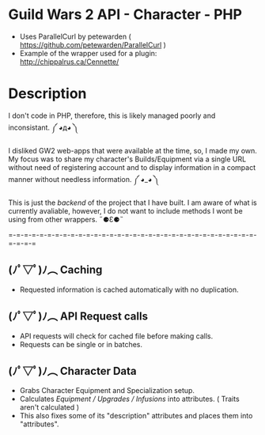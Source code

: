 # Guild Wars 2 API - Character - PHP
- Uses ParallelCurl by petewarden ( https://github.com/petewarden/ParallelCurl )
- Example of the wrapper used for a plugin: http://chippalrus.ca/Cennette/

# Description
I don't code in PHP, therefore, this is likely managed poorly and inconsistant. ༼ ◕д◕ ༽

I disliked GW2 web-apps that were available at the time, so, I made my own. My focus was to share my character's Builds/Equipment via a single URL without need of registering account and to display information in a compact manner without needless information. ༼ ◕_◕ ༽ 

This is just the *backend* of the project that I have built. I am aware of what is currently avaliable, however, I do not want to include methods I wont be using from other wrappers. ˶⚈Ɛ⚈˵

=-=-=-=-=-=-=-=-=-=-=-=-=-=-=-=-=-=-=-=-=-=-=-=-=-=-=-=-=-=-=-=-=-=-=-=
## (ﾉﾟ▽ﾟ)ﾉ︵ Caching
- Requested information is cached automatically with no duplication.

## (ﾉﾟ▽ﾟ)ﾉ︵ API Request calls
- API requests will check for cached file before making calls.
- Requests can be single or in batches.

## (ﾉﾟ▽ﾟ)ﾉ︵ Character Data
- Grabs Character Equipment and Specialization setup.
- Calculates *Equipment / Upgrades / Infusions* into attributes. ( Traits aren't calculated )
- This also fixes some of its "description" attributes and places them into "attributes".
